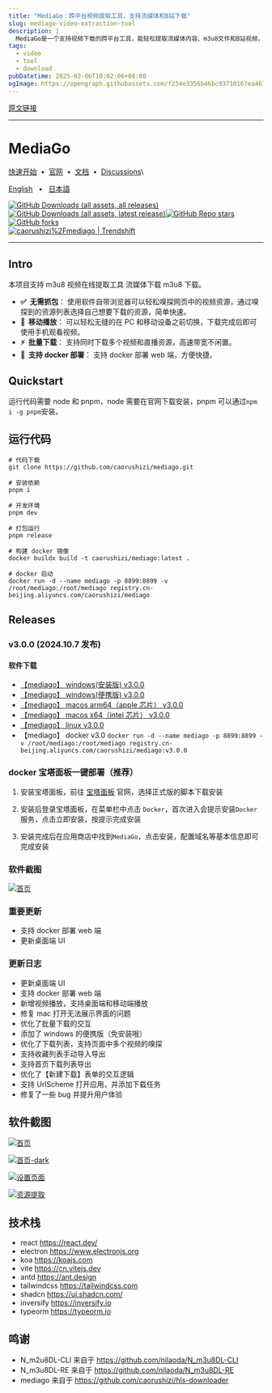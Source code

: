 ```yaml
---
title: "MediaGo：跨平台视频提取工具，支持流媒体和B站下载"
slug: mediago-video-extraction-tool
description: |
  MediaGo是一个支持视频下载的跨平台工具，能轻松提取流媒体内容、m3u8文件和B站视频，同时提供Windows和Mac桌面客户端。此工具还支持批量下载和Docker部署，极大地方便用户在PC及移动设备之间切换观看。
tags: 
  - video
  - tool
  - download
pubDatetime: 2025-02-06T10:02:06+08:00
ogImage: https://opengraph.githubassets.com/f234e3356b46bc93710167ea4677656ca74c2fce7a294af8476562e724dba211/caorushizi/mediago
---
```


[原文链接](https://github.com/caorushizi/mediago)

---

# MediaGo

[](#mediago)

[快速开始](https://downloader.caorushizi.cn/guides.html?form=github)  •  [官网](https://downloader.caorushizi.cn?form=github)  •  [文档](https://downloader.caorushizi.cn/documents.html?form=github)  •  [Discussions](https://github.com/caorushizi/mediago/discussions)\


[English](https://github.com/caorushizi/mediago/blob/master/README.en.md)   •   [日本語](https://github.com/caorushizi/mediago/blob/master/README.jp.md)

[![GitHub Downloads (all assets, all releases)](https://camo.githubusercontent.com/36cc46595d8a868bd561a1816b360719e8be484340a038e76b3c4dcf7930562c/68747470733a2f2f696d672e736869656c64732e696f2f6769746875622f646f776e6c6f6164732f63616f72757368697a692f6d65646961676f2f746f74616c)](https://camo.githubusercontent.com/36cc46595d8a868bd561a1816b360719e8be484340a038e76b3c4dcf7930562c/68747470733a2f2f696d672e736869656c64732e696f2f6769746875622f646f776e6c6f6164732f63616f72757368697a692f6d65646961676f2f746f74616c)[![GitHub Downloads (all assets, latest release)](https://camo.githubusercontent.com/a9387fe1903728baa8e1e5d6808147e8a98fc8dd5e38d75bcfd4db9b5ecc85c1/68747470733a2f2f696d672e736869656c64732e696f2f6769746875622f646f776e6c6f6164732f63616f72757368697a692f6d65646961676f2f6c61746573742f746f74616c)](https://camo.githubusercontent.com/a9387fe1903728baa8e1e5d6808147e8a98fc8dd5e38d75bcfd4db9b5ecc85c1/68747470733a2f2f696d672e736869656c64732e696f2f6769746875622f646f776e6c6f6164732f63616f72757368697a692f6d65646961676f2f6c61746573742f746f74616c)[![GitHub Repo stars](https://camo.githubusercontent.com/f46403966ac2432bdd7a2670228b097581393ee191a5fd7f68685295ae958fe0/68747470733a2f2f696d672e736869656c64732e696f2f6769746875622f73746172732f63616f72757368697a692f6d65646961676f)](https://camo.githubusercontent.com/f46403966ac2432bdd7a2670228b097581393ee191a5fd7f68685295ae958fe0/68747470733a2f2f696d672e736869656c64732e696f2f6769746875622f73746172732f63616f72757368697a692f6d65646961676f)[![GitHub forks](https://camo.githubusercontent.com/b4b795c8ae5165dc8a4b187ec46fcb29dc08dfbc98a31faeb3ce8281cb045457/68747470733a2f2f696d672e736869656c64732e696f2f6769746875622f666f726b732f63616f72757368697a692f6d65646961676f)](https://camo.githubusercontent.com/b4b795c8ae5165dc8a4b187ec46fcb29dc08dfbc98a31faeb3ce8281cb045457/68747470733a2f2f696d672e736869656c64732e696f2f6769746875622f666f726b732f63616f72757368697a692f6d65646961676f)\
[![caorushizi%2Fmediago | Trendshift](https://camo.githubusercontent.com/40c78f37b1a4d23d3eac630e9bed97ec7f99c6bd98f9d915f95cd5ed1e71ddd7/68747470733a2f2f7472656e6473686966742e696f2f6170692f62616467652f7265706f7369746f726965732f3131303833)](https://trendshift.io/repositories/11083)

***

## Intro

[](#intro)

本项目支持 m3u8 视频在线提取工具 流媒体下载 m3u8 下载。

* **✅  无需抓包**： 使用软件自带浏览器可以轻松嗅探网页中的视频资源，通过嗅探到的资源列表选择自己想要下载的资源，简单快速。
* **📱  移动播放**： 可以轻松无缝的在 PC 和移动设备之前切换，下载完成后即可使用手机观看视频。
* **⚡️  批量下载**： 支持同时下载多个视频和直播资源，高速带宽不闲置。
* **🎉  支持 docker 部署**： 支持 docker 部署 web 端，方便快捷。

## Quickstart

[](#quickstart)

运行代码需要 node 和 pnpm，node 需要在官网下载安装，pnpm 可以通过`npm i -g pnpm`安装。

## 运行代码

[](#运行代码)

```
# 代码下载
git clone https://github.com/caorushizi/mediago.git

# 安装依赖
pnpm i

# 开发环境
pnpm dev

# 打包运行
pnpm release

# 构建 docker 镜像
docker buildx build -t caorushizi/mediago:latest .

# docker 启动
docker run -d --name mediago -p 8899:8899 -v /root/mediago:/root/mediago registry.cn-beijing.aliyuncs.com/caorushizi/mediago
```

## Releases

[](#releases)

### v3.0.0 (2024.10.7 发布)

[](#v300-2024107-发布)

#### 软件下载

[](#软件下载)

* [【mediago】 windows(安装版) v3.0.0](https://github.com/caorushizi/mediago/releases/download/v3.0.0/mediago-setup-win32-x64-3.0.0.exe)
* [【mediago】 windows(便携版) v3.0.0](https://github.com/caorushizi/mediago/releases/download/v3.0.0/mediago-portable-win32-x64-3.0.0.exe)
* [【mediago】 macos arm64（apple 芯片） v3.0.0](https://github.com/caorushizi/mediago/releases/download/v3.0.0/mediago-setup-darwin-arm64-3.0.0.dmg)
* [【mediago】 macos x64（intel 芯片） v3.0.0](https://github.com/caorushizi/mediago/releases/download/v3.0.0/mediago-setup-darwin-x64-3.0.0.dmg)
* [【mediago】 linux v3.0.0](https://github.com/caorushizi/mediago/releases/download/v3.0.0/mediago-setup-linux-amd64-3.0.0.deb)
* 【mediago】 docker v3.0 `docker run -d --name mediago -p 8899:8899 -v /root/mediago:/root/mediago registry.cn-beijing.aliyuncs.com/caorushizi/mediago:v3.0.0`

### docker 宝塔面板一键部署（推荐）

[](#docker-宝塔面板一键部署推荐)

1. 安装宝塔面板，前往 [宝塔面板](https://www.bt.cn/new/download.html?r=dk_mediago) 官网，选择正式版的脚本下载安装

2. 安装后登录宝塔面板，在菜单栏中点击 `Docker`，首次进入会提示安装`Docker`服务，点击立即安装，按提示完成安装

3. 安装完成后在应用商店中找到`MediaGo`，点击安装，配置域名等基本信息即可完成安装

### 软件截图

[](#软件截图)

[![首页](https://camo.githubusercontent.com/078ad757f064eeb3e383e617509dca55e5dd035e72838670a53a9b1fe70fd385/68747470733a2f2f7374617469632e7a6979696e672e736974652f696d616765732f686f6d652e706e67)](https://camo.githubusercontent.com/078ad757f064eeb3e383e617509dca55e5dd035e72838670a53a9b1fe70fd385/68747470733a2f2f7374617469632e7a6979696e672e736974652f696d616765732f686f6d652e706e67)

### 重要更新

[](#重要更新)

* 支持 docker 部署 web 端
* 更新桌面端 UI

### 更新日志

[](#更新日志)

* 更新桌面端 UI
* 支持 docker 部署 web 端
* 新增视频播放，支持桌面端和移动端播放
* 修复 mac 打开无法展示界面的问题
* 优化了批量下载的交互
* 添加了 windows 的便携版（免安装哦）
* 优化了下载列表，支持页面中多个视频的嗅探
* 支持收藏列表手动导入导出
* 支持首页下载列表导出
* 优化了【新建下载】表单的交互逻辑
* 支持 UrlScheme 打开应用，并添加下载任务
* 修复了一些 bug 并提升用户体验

## 软件截图

[](#软件截图-1)

[![首页](https://camo.githubusercontent.com/078ad757f064eeb3e383e617509dca55e5dd035e72838670a53a9b1fe70fd385/68747470733a2f2f7374617469632e7a6979696e672e736974652f696d616765732f686f6d652e706e67)](https://camo.githubusercontent.com/078ad757f064eeb3e383e617509dca55e5dd035e72838670a53a9b1fe70fd385/68747470733a2f2f7374617469632e7a6979696e672e736974652f696d616765732f686f6d652e706e67)

[![首页-dark](https://camo.githubusercontent.com/a73c7b0c6c2ba9d9e9437e03bc0423e12bc0c11949530736adcd6cb89dd603e8/68747470733a2f2f7374617469632e7a6979696e672e736974652f696d616765732f686f6d652d6461726b2e706e67)](https://camo.githubusercontent.com/a73c7b0c6c2ba9d9e9437e03bc0423e12bc0c11949530736adcd6cb89dd603e8/68747470733a2f2f7374617469632e7a6979696e672e736974652f696d616765732f686f6d652d6461726b2e706e67)

[![设置页面](https://camo.githubusercontent.com/b41dc65efff4708c1f6efef7e84b8398086f1dcac043633c73710930332be0ef/68747470733a2f2f7374617469632e7a6979696e672e736974652f696d616765732f73657474696e67732e706e67)](https://camo.githubusercontent.com/b41dc65efff4708c1f6efef7e84b8398086f1dcac043633c73710930332be0ef/68747470733a2f2f7374617469632e7a6979696e672e736974652f696d616765732f73657474696e67732e706e67)

[![资源提取](https://camo.githubusercontent.com/99673482cce444711cb7298d587e0da22a09110ccc14c509827750a7208a2f88/68747470733a2f2f7374617469632e7a6979696e672e736974652f696d616765732f62726f777365722e706e67)](https://camo.githubusercontent.com/99673482cce444711cb7298d587e0da22a09110ccc14c509827750a7208a2f88/68747470733a2f2f7374617469632e7a6979696e672e736974652f696d616765732f62726f777365722e706e67)

## 技术栈

[](#技术栈)

* react <https://react.dev/>
* electron <https://www.electronjs.org>
* koa <https://koajs.com>
* vite <https://cn.vitejs.dev>
* antd <https://ant.design>
* tailwindcss <https://tailwindcss.com>
* shadcn <https://ui.shadcn.com/>
* inversify <https://inversify.io>
* typeorm <https://typeorm.io>

## 鸣谢

[](#鸣谢)

* N\_m2u8DL-CLI 来自于 <https://github.com/nilaoda/N_m3u8DL-CLI>
* N\_m3u8DL-RE 来自于 <https://github.com/nilaoda/N_m3u8DL-RE>
* mediago 来自于 <https://github.com/caorushizi/hls-downloader>


